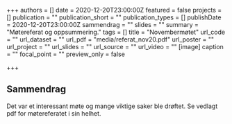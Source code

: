 +++
authors = []
date = 2020-12-20T23:00:00Z
featured = false
projects = []
publication = ""
publication_short = ""
publication_types = []
publishDate = 2020-12-20T23:00:00Z
sammendrag = ""
slides = ""
summary = "Møtereferat og oppsummering."
tags = []
title = "Novembermøtet"
url_code = ""
url_dataset = ""
url_pdf = "media/referat_nov20.pdf"
url_poster = ""
url_project = ""
url_slides = ""
url_source = ""
url_video = ""
[image]
caption = ""
focal_point = ""
preview_only = false


+++

## Sammendrag

Det var et interessant møte og mange viktige saker ble drøftet. Se vedlagt pdf for møtereferatet i sin helhet. 